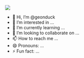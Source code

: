 <a href="https://github.com/devxb/gitanimals">
  <img src="https://render.gitanimals.org/farms/geonduck"/>
</a>

- 👋 Hi, I’m @geonduck
- 👀 I’m interested in ...
- 🌱 I’m currently learning ...
- 💞️ I’m looking to collaborate on ...
- 📫 How to reach me ...
- 😄 Pronouns: ...
- ⚡ Fun fact: ...

<!---
geonduck/geonduck is a ✨ special ✨ repository because its `README.md` (this file) appears on your GitHub profile.
You can click the Preview link to take a look at your changes.
--->
